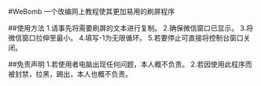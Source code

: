 #WeBomb
一个改编网上教程使其更加易用的刷屏程序

##使用方法
1.请事先将需要刷屏的文本进行复制。
2.确保微信窗口已显示。
3.将微信窗口拉伸至最小。
4.填写-1为无限循环。
5.若要停止可直接将控制台窗口关闭。

##免责声明
1.若使用者电脑出现任何问题，本人概不负责。
2.若因使用此程序而被封禁，拉黑，踢出，本人也概不负责。

